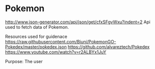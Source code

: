 # Pokemon
 
http://www.json-generator.com/api/json/get/cfxSFgvWxu?indent=2
Api used to fetch data of Pokemon.

Resources used for guidenace
https://raw.githubusercontent.com/Biuni/PokemonGO-Pokedex/master/pokedex.json
https://github.com/alvareztech/Pokedex
https://www.youtube.com/watch?v=r2ALBYx1JuY

Purpose:
The user 